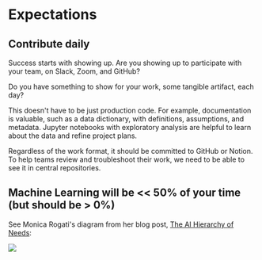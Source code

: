 # Expectations

## Contribute daily

Success starts with showing up. Are you showing up to participate with your team, on Slack, Zoom, and GitHub?

Do you have something to show for your work, some tangible artifact, each day?

This doesn't have to be just production code. For example, documentation is valuable, such as a data dictionary, with definitions, assumptions, and metadata. Jupyter notebooks with exploratory analysis are helpful to learn about the data and refine project plans.

Regardless of the work format, it should be committed to GitHub or Notion. To help teams review and troubleshoot their work, we need to be able to see it in central repositories.

## Machine Learning will be << 50% of your time (but should be > 0%)

See Monica Rogati's diagram from her blog post, [The AI Hierarchy of Needs](https://hackernoon.com/the-ai-hierarchy-of-needs-18f111fcc007):

![](https://hackernoon.com/hn-images/1*7IMev5xslc9FLxr9hHhpFw.png)
